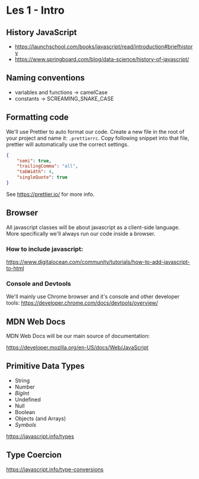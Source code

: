 # Les 1 - Intro

## History JavaScript

-   https://launchschool.com/books/javascript/read/introduction#briefhistory
-   https://www.springboard.com/blog/data-science/history-of-javascript/

## Naming conventions

-   variables and functions -> camelCase
-   constants -> SCREAMING_SNAKE_CASE

## Formatting code

We'll use Prettier to auto format our code.
Create a new file in the root of your project and name it: `.prettierrc`.
Copy following snippet into that file, prettier will automatically use the correct settings.

```json
{
    "semi": true,
    "trailingComma": "all",
    "tabWidth": 4,
    "singleQuote": true
}
```

See https://prettier.io/ for more info.

## Browser

All javascript classes will be about javascript as a client-side language.
More specifically we'll always run our code inside a browser.

### How to include javascript:

https://www.digitalocean.com/community/tutorials/how-to-add-javascript-to-html

### Console and Devtools

We'll mainly use Chrome browser and it's console and other developer tools:
https://developer.chrome.com/docs/devtools/overview/

## MDN Web Docs

MDN Web Docs will be our main source of documentation:

https://developer.mozilla.org/en-US/docs/Web/JavaScript

## Primitive Data Types

-   String
-   Number
-   _BigInt_
-   Undefined
-   Null
-   Boolean
-   Objects (and Arrays)
-   _Symbols_

https://javascript.info/types

## Type Coercion

https://javascript.info/type-conversions
